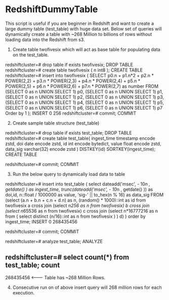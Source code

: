 # RedshiftDummyTable
This script is useful if you are beginner in Redshift and want to create a large dummy table (test_table) with huge data set. Below set of queries will dynamically create a table with ~268 Million to billions of rows without loading data into the Redshift from s3.

1) Create table twofivesix which will act as base table for populating data on the  test_table.

redshiftcluster=# drop table if exists twofivesix;
DROP TABLE
redshiftcluster=# create table twofivesix ( n int8 );
CREATE TABLE
redshiftcluster=# insert into twofivesix (
 SELECT
     p0.n
     + p1.n*2
     + p2.n * POWER(2,2)
     + p3.n * POWER(2,3)
     + p4.n * POWER(2,4)
     + p5.n * POWER(2,5)
     + p6.n * POWER(2,6)
     + p7.n * POWER(2,7)
     as number
   FROM
     (SELECT 0 as n UNION SELECT 1) p0,
     (SELECT 0 as n UNION SELECT 1) p1,
     (SELECT 0 as n UNION SELECT 1) p2,
     (SELECT 0 as n UNION SELECT 1) p3,
     (SELECT 0 as n UNION SELECT 1) p4,
     (SELECT 0 as n UNION SELECT 1) p5,
     (SELECT 0 as n UNION SELECT 1) p6,
     (SELECT 0 as n UNION SELECT 1) p7
   Order by 1
 );
 INSERT 0 256
redshiftcluster=# commit;
COMMIT

2) Create sample table structure (test_table)

redshiftcluster=#  drop table  if exists test_table;
DROP TABLE
redshiftcluster=# create table test_table(
 ingest_time timestamp encode zstd,
 doi date encode zstd,
 id  int encode bytedict,
 value float encode zstd,
 data_sig  varchar(32) encode zstd
 ) DISTKEY(id) SORTKEY(ingest_time);
CREATE TABLE

redshiftcluster=# commit;
COMMIT

3) Run the below query to dynamically load data to table

redshiftcluster=# insert into test_table (
 select  dateadd('msec', - 10*n , getdate() ) as ingest_time, trunc(dateadd('msec', - 10*n , getdate() )) as doi,id,
 n::float / 1000000 as value, 'sig-' || to_hex(n % 16) as data_sig
 FROM (select (a.n + b.n + c.n + d.n) as n, (random() * 1000)::int as id from twofivesix a cross join (select n*256 as n from twofivesix) b cross join (select n*65536 as n from twofivesix) c
 cross join (select n*16777216 as n from ( select distinct (n/16)::int as n from twofivesix ) ) d)
 ) order by ingest_time;
 INSERT 0 268435456

redshiftcluster=# commit;
COMMIT

redshiftcluster=# analyze test_table;
ANALYZE

redshiftcluster=# select count(*) from test_table;
   count
-----------
 268435456   <--- Table has ~268 Million Rows.
 
4) Consecutive run on of above insert query will 268 million rows for each execution.
